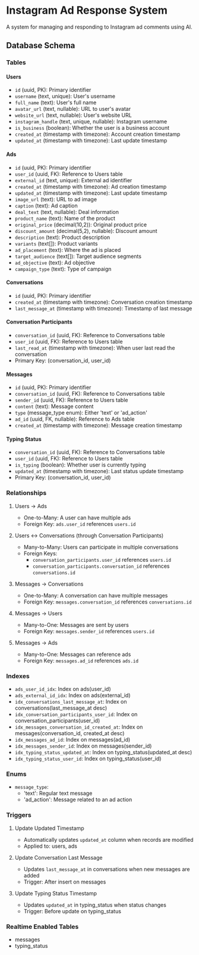 # Instagram Ad Response System

A system for managing and responding to Instagram ad comments using AI.

## Database Schema

### Tables

#### Users
- `id` (uuid, PK): Primary identifier
- `username` (text, unique): User's username
- `full_name` (text): User's full name
- `avatar_url` (text, nullable): URL to user's avatar
- `website_url` (text, nullable): User's website URL
- `instagram_handle` (text, unique, nullable): Instagram username
- `is_business` (boolean): Whether the user is a business account
- `created_at` (timestamp with timezone): Account creation timestamp
- `updated_at` (timestamp with timezone): Last update timestamp

#### Ads
- `id` (uuid, PK): Primary identifier
- `user_id` (uuid, FK): Reference to Users table
- `external_id` (text, unique): External ad identifier
- `created_at` (timestamp with timezone): Ad creation timestamp
- `updated_at` (timestamp with timezone): Last update timestamp
- `image_url` (text): URL to ad image
- `caption` (text): Ad caption
- `deal_text` (text, nullable): Deal information
- `product_name` (text): Name of the product
- `original_price` (decimal(10,2)): Original product price
- `discount_amount` (decimal(5,2), nullable): Discount amount
- `description` (text): Product description
- `variants` (text[]): Product variants
- `ad_placement` (text): Where the ad is placed
- `target_audience` (text[]): Target audience segments
- `ad_objective` (text): Ad objective
- `campaign_type` (text): Type of campaign

#### Conversations
- `id` (uuid, PK): Primary identifier
- `created_at` (timestamp with timezone): Conversation creation timestamp
- `last_message_at` (timestamp with timezone): Timestamp of last message

#### Conversation Participants
- `conversation_id` (uuid, FK): Reference to Conversations table
- `user_id` (uuid, FK): Reference to Users table
- `last_read_at` (timestamp with timezone): When user last read the conversation
- Primary Key: (conversation_id, user_id)

#### Messages
- `id` (uuid, PK): Primary identifier
- `conversation_id` (uuid, FK): Reference to Conversations table
- `sender_id` (uuid, FK): Reference to Users table
- `content` (text): Message content
- `type` (message_type enum): Either 'text' or 'ad_action'
- `ad_id` (uuid, FK, nullable): Reference to Ads table
- `created_at` (timestamp with timezone): Message creation timestamp

#### Typing Status
- `conversation_id` (uuid, FK): Reference to Conversations table
- `user_id` (uuid, FK): Reference to Users table
- `is_typing` (boolean): Whether user is currently typing
- `updated_at` (timestamp with timezone): Last status update timestamp
- Primary Key: (conversation_id, user_id)

### Relationships

1. Users → Ads
   - One-to-Many: A user can have multiple ads
   - Foreign Key: `ads.user_id` references `users.id`

2. Users ↔ Conversations (through Conversation Participants)
   - Many-to-Many: Users can participate in multiple conversations
   - Foreign Keys:
     - `conversation_participants.user_id` references `users.id`
     - `conversation_participants.conversation_id` references `conversations.id`

3. Messages → Conversations
   - One-to-Many: A conversation can have multiple messages
   - Foreign Key: `messages.conversation_id` references `conversations.id`

4. Messages → Users
   - Many-to-One: Messages are sent by users
   - Foreign Key: `messages.sender_id` references `users.id`

5. Messages → Ads
   - Many-to-One: Messages can reference ads
   - Foreign Key: `messages.ad_id` references `ads.id`

### Indexes

- `ads_user_id_idx`: Index on ads(user_id)
- `ads_external_id_idx`: Index on ads(external_id)
- `idx_conversations_last_message_at`: Index on conversations(last_message_at desc)
- `idx_conversation_participants_user_id`: Index on conversation_participants(user_id)
- `idx_messages_conversation_id_created_at`: Index on messages(conversation_id, created_at desc)
- `idx_messages_ad_id`: Index on messages(ad_id)
- `idx_messages_sender_id`: Index on messages(sender_id)
- `idx_typing_status_updated_at`: Index on typing_status(updated_at desc)
- `idx_typing_status_user_id`: Index on typing_status(user_id)

### Enums

- `message_type`:
  - 'text': Regular text message
  - 'ad_action': Message related to an ad action

### Triggers

1. Update Updated Timestamp
   - Automatically updates `updated_at` column when records are modified
   - Applied to: users, ads

2. Update Conversation Last Message
   - Updates `last_message_at` in conversations when new messages are added
   - Trigger: After insert on messages

3. Update Typing Status Timestamp
   - Updates `updated_at` in typing_status when status changes
   - Trigger: Before update on typing_status

### Realtime Enabled Tables
- messages
- typing_status
